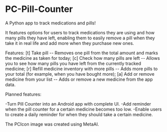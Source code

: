 # PC-Pill-Counter
A Python app to track medications and pills!

It features options for users to track medications they are using and how many pills they have left, enabling them to easily remove a pill when they take it in real life and add more when they purchase new ones.

Features:
    [t] Take pill -- Removes one pill from the total amount and marks the medicine as taken for today;
    [c] Check how many pills are left -- Allows you to see how many pills you have left from the currently tracked medicine;
    [r] Refill medicine inventory with more pills -- Adds more pills to your total (for example, when you have bought more);
    [a] Add or remove medicine from your list -- Adds or remove a new medicine from the app data.

Planned features:

-Turn Pill Counter into an Android app with complete UI.
-Add reminder when the pill counter for a certain medicine becomes too low.
-Enable users to create a daily reminder for when they should take a certain medicine.

The PCIcon image was created using MetaAI.
